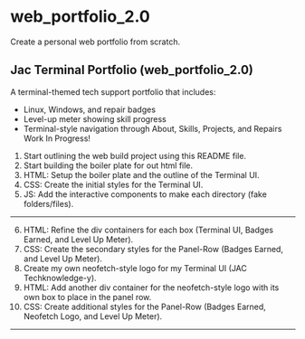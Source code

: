 # web_portfolio_2.0
Create a personal web portfolio from scratch.


## Jac Terminal Portfolio (web_portfolio_2.0)
A terminal-themed tech support portfolio that includes:
- Linux, Windows, and repair badges
- Level-up meter showing skill progress
- Terminal-style navigation through About, Skills, Projects, and Repairs
Work In Progress!

1. Start outlining the web build project using this README file.
2. Start building the boiler plate for out html file.
3. HTML: Setup the boiler plate and the outline of the Terminal UI. 
4. CSS: Create the initial styles for the Terminal UI.
5. JS: Add the interactive components to make each directory (fake folders/files).
------------------------------------------------------
6. HTML: Refine the div containers for each box (Terminal UI, Badges Earned, and Level Up Meter).
7. CSS: Create the secondary styles for the Panel-Row (Badges Earned, and Level Up Meter).
8. Create my own neofetch-style logo for my Terminal UI (JAC Techknowledge-y).
9. HTML: Add another div container for the neofetch-style logo with its own box to place in the panel row. 
10. CSS: Create additional styles for the Panel-Row (Badges Earned, Neofetch Logo, and Level Up Meter).
------------------------------------------------------